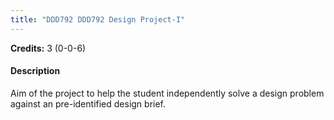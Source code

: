 ```yaml
---
title: "DDD792 DDD792 Design Project-I"
---
```

**Credits:** 3 (0-0-6)

#### Description
Aim of the project to help the student independently solve a design problem against an pre-identified design brief.